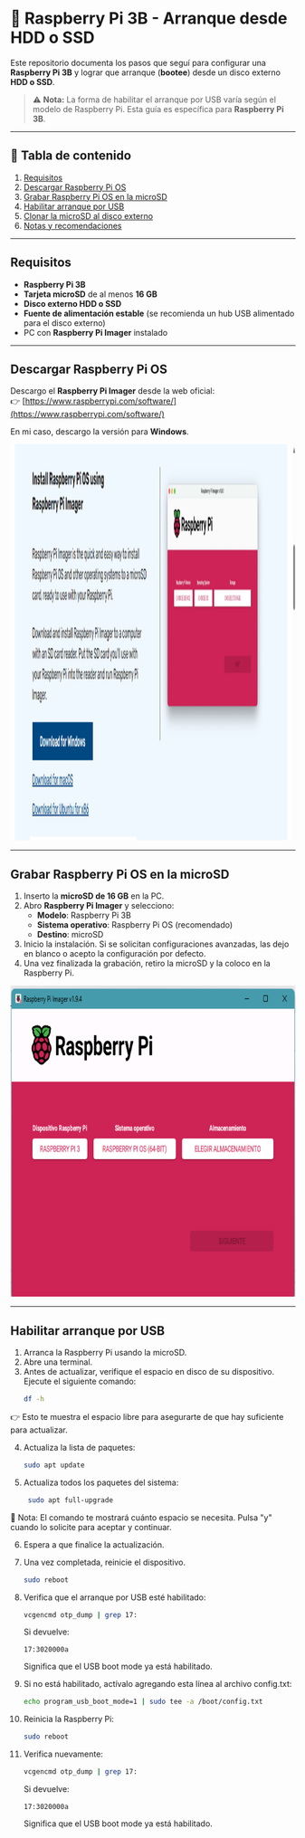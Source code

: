 # 🚀 Raspberry Pi 3B - Arranque desde HDD o SSD

Este repositorio documenta los pasos que seguí para configurar una **Raspberry Pi 3B** y lograr que arranque (**bootee**) desde un disco externo **HDD o SSD**.  
> ⚠️ **Nota:** La forma de habilitar el arranque por USB varía según el modelo de Raspberry Pi. Esta guía es específica para **Raspberry Pi 3B**.

---

## 📑 Tabla de contenido

1. [Requisitos](#requisitos)
2. [Descargar Raspberry Pi OS](#descargar-raspberry-pi-os)
3. [Grabar Raspberry Pi OS en la microSD](#grabar-raspberry-pi-os-en-la-microsd)
4. [Habilitar arranque por USB](#habilitar-arranque-por-usb)
5. [Clonar la microSD al disco externo](#clonar-la-microsd-al-disco-externo)
6. [Notas y recomendaciones](#notas-y-recomendaciones)

---

## Requisitos

- **Raspberry Pi 3B**
- **Tarjeta microSD** de al menos **16 GB**
- **Disco externo HDD o SSD**
- **Fuente de alimentación estable** (se recomienda un hub USB alimentado para el disco externo)
- PC con **Raspberry Pi Imager** instalado

---

## Descargar Raspberry Pi OS

Descargo el **Raspberry Pi Imager** desde la web oficial:  
👉 [https://www.raspberrypi.com/software/](https://www.raspberrypi.com/software/)  

En mi caso, descargo la versión para **Windows**.  
<p align="center">
  <img src="images/img1.png" alt="captura de pantalla de web" width="800" height="700"/>
</p>


---

## Grabar Raspberry Pi OS en la microSD

1. Inserto la **microSD de 16 GB** en la PC.
2. Abro **Raspberry Pi Imager** y selecciono:  
   - **Modelo**: Raspberry Pi 3B  
   - **Sistema operativo**: Raspberry Pi OS (recomendado)  
   - **Destino**: microSD  
3. Inicio la instalación. Si se solicitan configuraciones avanzadas, las dejo en blanco o acepto la configuración por defecto.
4. Una vez finalizada la grabación, retiro la microSD y la coloco en la Raspberry Pi.

<p align="center">
  <img src="images/img2.png" alt="captura de pantalla de web" width="550" height="550"/>
</p>


---

## Habilitar arranque por USB

1. Arranca la Raspberry Pi usando la microSD.
2. Abre una terminal.
3. Antes de actualizar, verifique el espacio en disco de su dispositivo. Ejecute el siguiente comando:
    ```bash
    df -h
  👉 Esto te muestra el espacio libre para asegurarte de que hay suficiente para actualizar.
  
4. Actualiza la lista de paquetes:
   ```bash
   sudo apt update
5. Actualiza todos los paquetes del sistema:
   ```bash
    sudo apt full-upgrade
  📌 Nota: El comando te mostrará cuánto espacio se necesita. Pulsa "y" cuando lo solicite para aceptar y continuar.
  
6. Espera a que finalice la actualización.
7. Una vez completada, reinicie el dispositivo.
    ```bash
    sudo reboot
8. Verifica que el arranque por USB esté habilitado:
    ```bash
    vcgencmd otp_dump | grep 17:
    ```

    Si devuelve:
    ```text
    17:3020000a
    ```

    Significa que el USB boot mode ya está habilitado.

9. Si no está habilitado, actívalo agregando esta línea al archivo config.txt:
    ```bash
    echo program_usb_boot_mode=1 | sudo tee -a /boot/config.txt

10. Reinicia la Raspberry Pi:
    ```bash
    sudo reboot

11. Verifica nuevamente:
    ```bash
    vcgencmd otp_dump | grep 17:
    ```
    
    Si devuelve:
    ```text
    17:3020000a
    ```
    
    Significa que el USB boot mode ya está habilitado.




